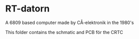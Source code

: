# RT-datorn
A 6809 based computer made by CÅ-elektronik in the 1980's

This folder contains the schmatic and PCB för the CRTC
